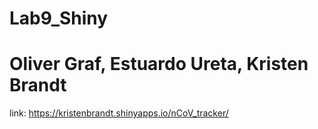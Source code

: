 # Lab9_Shiny
# Oliver Graf, Estuardo Ureta, Kristen Brandt

link: https://kristenbrandt.shinyapps.io/nCoV_tracker/
